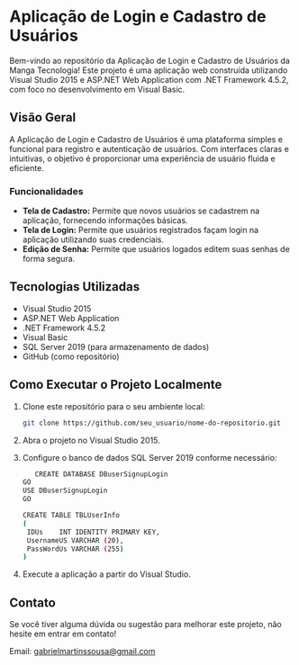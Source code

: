 # Aplicação de Login e Cadastro de Usuários

Bem-vindo ao repositório da Aplicação de Login e Cadastro de Usuários da Manga Tecnologia! Este projeto é uma aplicação web construída utilizando Visual Studio 2015 e ASP.NET Web Application com .NET Framework 4.5.2, com foco no desenvolvimento em Visual Basic.

## Visão Geral

A Aplicação de Login e Cadastro de Usuários é uma plataforma simples e funcional para registro e autenticação de usuários. Com interfaces claras e intuitivas, o objetivo é proporcionar uma experiência de usuário fluida e eficiente.

### Funcionalidades

- **Tela de Cadastro:** Permite que novos usuários se cadastrem na aplicação, fornecendo informações básicas.
- **Tela de Login:** Permite que usuários registrados façam login na aplicação utilizando suas credenciais.
- **Edição de Senha:** Permite que usuários logados editem suas senhas de forma segura.

## Tecnologias Utilizadas

- Visual Studio 2015
- ASP.NET Web Application
- .NET Framework 4.5.2
- Visual Basic
- SQL Server 2019 (para armazenamento de dados)
- GitHub (como repositório)

## Como Executar o Projeto Localmente

1. Clone este repositório para o seu ambiente local:

   ```bash
   git clone https://github.com/seu_usuario/nome-do-repositorio.git
   ```

2. Abra o projeto no Visual Studio 2015.
3. Configure o banco de dados SQL Server 2019 conforme necessário:

   ```bash
      CREATE DATABASE DBuserSignupLogin
   GO
   USE DBuserSignupLogin
   GO
   
   CREATE TABLE TBLUserInfo
   (
   	IDUs	INT IDENTITY PRIMARY KEY,
   	UsernameUS VARCHAR (20),
   	PassWordUs VARCHAR (255)
   )
   ```

5. Execute a aplicação a partir do Visual Studio.

## Contato

Se você tiver alguma dúvida ou sugestão para melhorar este projeto, não hesite em entrar em contato!

Email: gabrielmartinssousa@gmail.com
